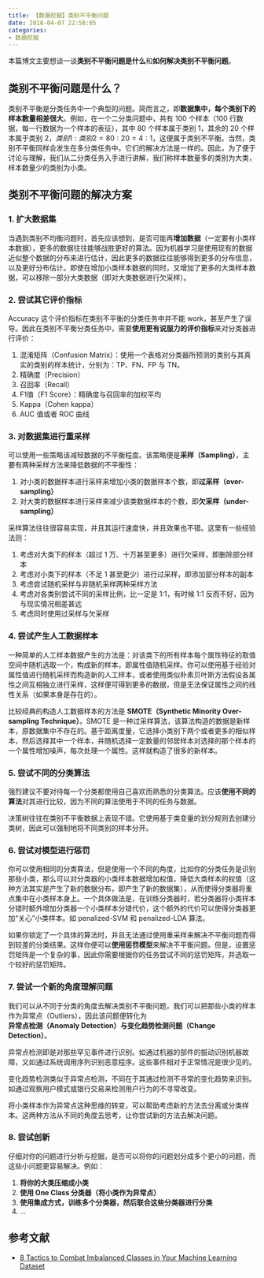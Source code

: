 ```yaml
---
title: 【数据挖掘】类别不平衡问题
date: 2018-04-07 22:58:05
categories:
- 数据挖掘
---
```


本篇博文主要想谈一谈**类别不平衡问题是什么**和**如何解决类别不平衡问题**。

<!-- more -->

## 类别不平衡问题是什么？

类别不平衡是分类任务中一个典型的问题。简而言之，即**数据集中，每个类别下的样本数量相差很大**。例如，在一个二分类问题中，共有 100 个样本（100 行数据，每一行数据为一个样本的表征），其中 80 个样本属于类别 1，其余的 20 个样本属于类别 2，$类别 1:类别 2=80:20=4:1$，这便属于类别不平衡。当然，类别不平衡同样会发生在多分类任务中。它们的解决方法是一样的。因此，为了便于讨论与理解，我们从二分类任务入手进行讲解，我们称样本数量多的类别为大类，样本数量少的类别为小类。

## 类别不平衡问题的解决方案

### 1. 扩大数据集

当遇到类别不均衡问题时，首先应该想到，是否可能再**增加数据**（一定要有小类样本数据），更多的数据往往能够战胜更好的算法。因为机器学习是使用现有的数据近似整个数据的分布来进行估计，因此更多的数据往往能够得到更多的分布信息，以及更好分布估计。即使在增加小类样本数据的同时，又增加了更多的大类样本数据，可以移除一部分大类数据（即对大类数据进行欠采样）。

### 2. 尝试其它评价指标

Accuracy 这个评价指标在类别不平衡的分类任务中并不能 work，甚至产生了误导。因此在类别不平衡分类任务中，需要**使用更有说服力的评价指标**来对分类器进行评价：
1. 混淆矩阵（Confusion Matrix）：使用一个表格对分类器所预测的类别与其真实的类别的样本统计，分别为：TP、FN、FP 与 TN。
2. 精确度（Precision）
3. 召回率（Recall）
4. F1值（F1 Score）：精确度与召回率的加权平均
5. Kappa（Cohen kappa）
6. AUC 值或者 ROC 曲线

### 3. 对数据集进行重采样

可以使用一些策略该减轻数据的不平衡程度。该策略便是**采样（Sampling）**，主要有两种采样方法来降低数据的不平衡性：
1. 对小类的数据样本进行采样来增加小类的数据样本个数，即**过采样（over-sampling）**
2. 对大类的数据样本进行采样来减少该类数据样本的个数，即**欠采样（under-sampling）**

采样算法往往很容易实现，并且其运行速度快，并且效果也不错。这里有一些经验法则：
1. 考虑对大类下的样本（超过 1 万、十万甚至更多）进行欠采样，即删除部分样本
2. 考虑对小类下的样本（不足 1 甚至更少）进行过采样，即添加部分样本的副本
3. 考虑尝试随机采样与非随机采样两种采样方法
4. 考虑对各类别尝试不同的采样比例，比一定是 1:1，有时候 1:1 反而不好，因为与现实情况相差甚远
5. 考虑同时使用过采样与欠采样

### 4. 尝试产生人工数据样本

一种简单的人工样本数据产生的方法是：对该类下的所有样本每个属性特征的取值空间中随机选取一个，构成新的样本，即属性值随机采样。你可以使用基于经验对属性值进行随机采样而构造新的人工样本，或者使用类似朴素贝叶斯方法假设各属性之间互相独立进行采样，这样便可得到更多的数据，但是无法保证属性之间的线性关系（如果本身是存在的）。

比较经典的构造人工数据样本的方法是 **SMOTE（Synthetic Minority Over-sampling Technique）**。SMOTE 是一种过采样算法，该算法构造的数据是新样本，原数据集中不存在的。基于距离度量，它选择小类别下两个或者更多的相似样本，然后选择其中一个样本，并随机选择一定数量的邻居样本对选择的那个样本的一个属性增加噪声，每次处理一个属性。这样就构造了很多的新样本。

### 5. 尝试不同的分类算法

强烈建议不要对待每一个分类都使用自己喜欢而熟悉的分类算法。应该**使用不同的算法**对其进行比较，因为不同的算法使用于不同的任务与数据。

决策树往往在类别不平衡数据上表现不错。它使用基于类变量的划分规则去创建分类树，因此可以强制地将不同类别的样本分开。

### 6. 尝试对模型进行惩罚

你可以使用相同的分类算法，但是使用一个不同的角度，比如你的分类任务是识别那些小类，那么可以对分类器的小类样本数据增加权值，降低大类样本的权值（这种方法其实是产生了新的数据分布，即产生了新的数据集），从而使得分类器将重点集中在小类样本身上。一个具体做法是，在训练分类器时，若分类器将小类样本分错时额外增加分类器一个小类样本分错代价，这个额外的代价可以使得分类器更加“关心”小类样本。如 penalized-SVM 和 penalized-LDA 算法。

如果你锁定了一个具体的算法时，并且无法通过使用重采样来解决不平衡问题而得到较差的分类结果。这样你便可以**使用惩罚模型**来解决不平衡问题。但是，设置惩罚矩阵是一个复杂的事，因此你需要根据你的任务尝试不同的惩罚矩阵，并选取一个较好的惩罚矩阵。

### 7. 尝试一个新的角度理解问题

我们可以从不同于分类的角度去解决类别不平衡问题，我们可以把那些小类的样本作为异常点（Outliers），因此该问题便转化为**异常点检测（Anomaly Detection）**与**变化趋势检测问题（Change Detection）**。

异常点检测即是对那些罕见事件进行识别。如通过机器的部件的振动识别机器故障，又如通过系统调用序列识别恶意程序。这些事件相对于正常情况是很少见的。

变化趋势检测类似于异常点检测，不同在于其通过检测不寻常的变化趋势来识别。如通过观察用户模式或银行交易来检测用户行为的不寻常改变。

将小类样本作为异常点这种思维的转变，可以帮助考虑新的方法去分离或分类样本。这两种方法从不同的角度去思考，让你尝试新的方法去解决问题。

### 8. 尝试创新

仔细对你的问题进行分析与挖掘，是否可以将你的问题划分成多个更小的问题，而这些小问题更容易解决。例如：
1. **将你的大类压缩成小类**
2. **使用 One Class 分类器（将小类作为异常点）**
3. **使用集成方式，训练多个分类器，然后联合这些分类器进行分类**
4. ...

## 参考文献

- [8 Tactics to Combat Imbalanced Classes in Your Machine Learning Dataset](https://machinelearningmastery.com/tactics-to-combat-imbalanced-classes-in-your-machine-learning-dataset/)